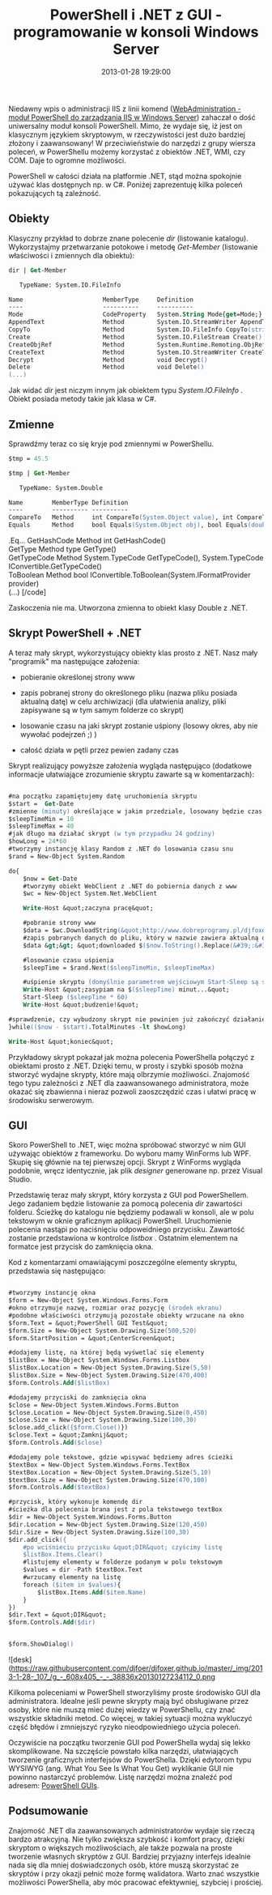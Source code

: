 ﻿---
layout:     post
title:      PowerShell i .NET z GUI - programowanie w konsoli Windows Server
date:       2013-01-28 19:29:00
summary:    Niedawny wpis o administracji IIS z linii komend (WebAdministration - moduł PowerShell do zarządzania IIS w Windows Serv...) zahaczał o dość uniwersalny moduł konsoli PowerShell. Mimo, że wydaje się, iż jest on klasycznym językiem skryptowym, w rzeczywistości jest dużo bardziej złożony i zaawansowan...
categories: porady programowanie serwery
---



Niedawny wpis o administracji IIS z linii komend ([WebAdministration - moduł PowerShell do zarządzania IIS w Windows Server](http://www.dobreprogramy.pl/djfoxer/WebAdministration-modul-PowerShell-do-zarzadzania-IIS-w-Windows-Server,38739.html)) zahaczał o dość uniwersalny moduł konsoli PowerShell. Mimo, że wydaje się, iż jest on klasycznym językiem skryptowym, w rzeczywistości jest dużo bardziej złożony i zaawansowany! W przeciwieństwie do narzędzi z grupy wiersza poleceń, w PowerShellu możemy korzystać z obiektów .NET, WMI, czy COM. Daje to ogromne możliwości. 


PowerShell w całości działa na platformie .NET, stąd można spokojnie używać klas dostępnych np. w C#. Poniżej zaprezentuję kilka poleceń pokazujących tą zależność. 




## Obiekty




Klasyczny przykład to dobrze znane polecenie  *dir*  (listowanie katalogu). Wykorzystajmy przetwarzanie potokowe i metodę  *Get-Member*  (listowanie właściwości i zmiennych dla obiektu):


```ps
dir | Get-Member

   TypeName: System.IO.FileInfo

Name                      MemberType     Definition                                                          
----                      ----------     ----------                                                          
Mode                      CodeProperty   System.String Mode{get=Mode;}                                       
AppendText                Method         System.IO.StreamWriter AppendText()                                 
CopyTo                    Method         System.IO.FileInfo CopyTo(string destFileName), System.IO.FileInf...
Create                    Method         System.IO.FileStream Create()                                       
CreateObjRef              Method         System.Runtime.Remoting.ObjRef CreateObjRef(type requestedType)     
CreateText                Method         System.IO.StreamWriter CreateText()                                 
Decrypt                   Method         void Decrypt()                                                      
Delete                    Method         void Delete()                                
(...)

```


Jak widać  *dir*  jest niczym innym jak obiektem typu  *System.IO.FileInfo* . Obiekt posiada metody takie jak klasa w C#. 



## Zmienne



Sprawdźmy teraz co się kryje pod zmiennymi w PowerShellu. 


```ps
$tmp = 45.5

$tmp | Get-Member

   TypeName: System.Double

Name        MemberType Definition                                                                            
----        ---------- ----------                                                                            
CompareTo   Method     int CompareTo(System.Object value), int CompareTo(double value), int IComparable.Co...
Equals      Method     bool Equals(System.Object obj), bool Equals(double obj), bool IEquatable
```
.Eq...
GetHashCode Method     int GetHashCode()                                                                     
GetType     Method     type GetType()                                                                        
GetTypeCode Method     System.TypeCode GetTypeCode(), System.TypeCode IConvertible.GetTypeCode()             
ToBoolean   Method     bool IConvertible.ToBoolean(System.IFormatProvider provider)                          
(...)
[/code]

Zaskoczenia nie ma. Utworzona zmienna to obiekt klasy Double z .NET.



## Skrypt PowerShell + .NET



A teraz mały skrypt, wykorzystujący obiekty klas prosto z .NET. Nasz mały &quot;programik&quot; ma następujące założenia:


  * pobieranie określonej strony www


  * zapis pobranej strony do określonego pliku (nazwa pliku posiada aktualną datę) w celu archiwizacji (dla ułatwienia analizy, pliki zapisywane są w tym samym folderze co skrypt)


  * losowanie czasu na jaki skrypt zostanie uśpiony (losowy okres, aby nie wywołać podejrzeń ;) )


  * całość działa w pętli przez pewien zadany czas



Skrypt realizujący powyższe założenia wygląda następująco (dodatkowe informacje ułatwiające zrozumienie skryptu zawarte są w komentarzach):


```ps

#na początku zapamiętujemy datę uruchomienia skryptu
$start =  Get-Date
#zmienne (minuty) określające w jakim przedziale, losowany będzie czas uśpienia skryptu 
$sleepTimeMin = 10
$sleepTimeMax = 40
#jak długo ma działać skrypt (w tym przypadku 24 godziny)
$howLong = 24*60
#tworzymy instancję klasy Random z .NET do losowania czasu snu
$rand = New-Object System.Random

do{
    $now = Get-Date
    #tworzymy obiekt WebClient z .NET do pobiernia danych z www
    $wc = New-Object System.Net.WebClient

    Write-Host &quot;zaczyna pracę&quot;

    #pobranie strony www
    $data = $wc.DownloadString(&quot;http://www.dobreprogramy.pl/djfoxer&quot;)
    #zapis pobranych danych do pliku, który w nazwie zawiera aktualną datę
    $data &gt;&gt; &quot;downloaded $($now.ToString().Replace(&#39;:&#39;,&#39;.&#39;)).html&quot;

    #losowanie czasu uśpienia
    $sleepTime = $rand.Next($sleepTimeMin, $sleepTimeMax)

    #uśpienie skryptu (domyślnie parametrem wejściowym Start-Sleep są sekundy)
    Write-Host &quot;zasypiam na $($sleepTime) minut...&quot;
    Start-Sleep ($sleepTime * 60)
    Write-Host &quot;budzenie!&quot;

#sprawdzenie, czy wybudzony skrypt nie powinien już zakończyć działanie
}while(($now - $start).TotalMinutes -lt $howLong)

Write-Host &quot;koniec&quot;

```


Przykładowy skrypt pokazał jak można polecenia PowerShella połączyć z obiektami prosto z .NET. Dzięki temu, w prosty i szybki sposób można stworzyć wydajne skrypty, które mają olbrzymie możliwości. Znajomość tego typu zależności z .NET dla zaawansowanego administratora, może okazać się zbawienna i nieraz pozwoli zaoszczędzić czas i ułatwi pracę w środowisku serwerowym.



## GUI


Skoro PowerShell to .NET, więc można spróbować stworzyć w nim GUI używając obiektów z frameworku. Do wyboru mamy WinForms lub WPF. Skupię się głównie na tej pierwszej opcji. Skrypt z WinForms wygląda podobnie, wręcz identycznie, jak plik  *designer*  generowane np. przez Visual Studio. 

Przedstawię teraz mały skrypt, który korzysta z GUI pod PowerShellem. Jego zadaniem będzie listowanie za pomocą polecenia  *dir*  zawartości folderu. Ścieżkę do katalogu nie będziemy podawali w konsoli, ale w polu tekstowym w oknie graficznym aplikacji PowerShell. Uruchomienie polecenia nastąpi po naciśnięciu odpoweidniego przycisku. Zawartość zostanie przedstawiona w kontrolce  *listbox* . Ostatnim elementem na formatce jest przycisk do zamknięcia okna. 

Kod z komentarzami omawiającymi poszczególne elementy skryptu, przedstawia się następująco:


```ps

#tworzymy instancję okna
$form = New-Object System.Windows.Forms.Form
#okno otrzymuje nazwę, rozmiar oraz pozycję (środek ekranu)
#podobne właściwości otrzymują pozostałe obiekty wrzucane na okno
$form.Text = &quot;PowerShell GUI Test&quot;
$form.Size = New-Object System.Drawing.Size(500,520)
$form.StartPosition = &quot;CenterScreen&quot;

#dodajemy listę, na której będą wyśwetlać się elementy
$listBox = New-Object System.Windows.Forms.Listbox
$listBox.Location = New-Object System.Drawing.Size(5,50)
$listBox.Size = New-Object System.Drawing.Size(470,400) 
$form.Controls.Add($listBox)

#dodajemy przyciski do zamknięcia okna
$close = New-Object System.Windows.Forms.Button
$close.Location = New-Object System.Drawing.Size(0,450)
$close.Size = New-Object System.Drawing.Size(100,30)
$close.add_click({$form.Close()})
$close.Text = &quot;Zamknij&quot;
$form.Controls.Add($close)

#dodajemy pole tekstowe, gdzie wpisywać będziemy adres ścieżki
$textBox = New-Object System.Windows.Forms.TextBox
$textBox.Location = New-Object System.Drawing.Size(5,10)
$textBox.Size = New-Object System.Drawing.Size(470,100)
$form.Controls.Add($textBox)

#przycisk, który wykonuje komendę dir
#ścieżka dla polecenia brana jest z pola tekstowego textBox
$dir = New-Object System.Windows.Forms.Button
$dir.Location = New-Object System.Drawing.Size(120,450)
$dir.Size = New-Object System.Drawing.Size(100,30)
$dir.add_click({
    #po wciśnieciu przycisku &quot;DIR&quot; czyścimy listę
    $listBox.Items.Clear()
    #listujemy elementy w folderze podanym w polu tekstowym
    $values = dir -Path $textBox.Text
    #wrzucamy elementy na listę
    foreach ($item in $values){
        $listBox.Items.Add($item.Name)
    }
})
$dir.Text = &quot;DIR&quot;
$form.Controls.Add($dir)


$form.ShowDialog()

```




![desk](https://raw.githubusercontent.com/djfoer/djfoxer.github.io/master/_img/2013-1-28-_107_/g_-_608x405_-_-_38836x20130127234112_0.png



Kilkoma poleceniami w PowerShell stworzyliśmy proste środowisko GUI dla administratora. Idealne jeśli pewne skrypty mają być obsługiwane przez osoby, które nie muszą mieć dużej wiedzy w PowerShellu, czy znać wszystkie składniki metod. Co więcej, w takiej sytuacji można wykluczyć część błędów i zmniejszyć ryzyko nieodpowiedniego użycia poleceń.

Oczywiście na początku tworzenie GUI pod PowerShella wydaj się lekko skomplikowane. Na szczęście powstało kilka narzędzi, ułatwiających tworzenie graficznych interfejsów do PowerShella. Dzięki edytorom typu WYSIWYG (ang. What You See Is What You Get) wyklikanie GUI nie powinno nastarczyć problemów. Listę narzędzi można znaleźć pod adresem: [PowerShell GUIs](http://social.technet.microsoft.com/wiki/contents/articles/4579.powershell-guis.aspx). 



## Podsumowanie


Znajomość .NET dla zaawansowanych administratorów wydaje się rzeczą bardzo atrakcyjną. Nie tylko zwiększa szybkość i komfort pracy, dzięki skryptom o większych możliwościach, ale także pozwala na proste tworzenie własnych skryptów z GUI. Bardziej przyjazny interfejs idealnie nada się dla mniej doświadczonych osób, które muszą skorzystać ze skryptów i przy okazji pełnić może formę walidatora. Warto znać wszystkie możliwości PowerShella, aby móc pracować efektywniej, szybciej i prościej.